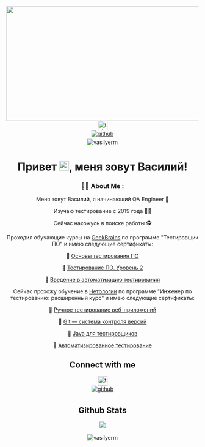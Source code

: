 <br clear="both">

<div align="center">
  <img height="300" width="600" src="https://i.pinimg.com/originals/90/70/32/9070324cdfc07c68d60eed0c39e77573.gif"  />
</div>

<div align="center">
<a href="https://t.me/Vasily_Ermolaev" target="_blank">
    <img src="https://img.shields.io/static/v1?message=Telegram&logo=telegram&label=&color=2CA5E0&logoColor=white&labelColor=&style=for-the-badge" height="25" alt="telegram logo"  />
  </a>

<div align="center">
<a href="https://github.com/VasilyErm" target="_blank">
<img src=https://img.shields.io/badge/github-%2324292e.svg?&style=for-the-badge&logo=github&logoColor=white alt=github style="margin-bottom: 5px;" />
</a>


<div align="center">
<a align="left"> <img src="https://komarev.com/ghpvc/?username=vasilyerm&label=Profile%20views&color=0e75b6&style=flat" alt="vasilyerm" /> </a>


###




###
<h1 align="center">Привет <img src="https://raw.githubusercontent.com/Tarikul-Islam-Anik/Animated-Fluent-Emojis/master/Emojis/Hand%20gestures/Waving%20Hand%20Light%20Skin%20Tone.png" alt="Waving Hand Light Skin Tone" width="25" height="25" />, меня зовут Василий!</h1>



###

### :man_technologist: About Me :
Меня зовут Василий, я начинающий QA Engineer 🐞  
  

Изучаю тестирование с 2019 года 👨‍🎓  
  

Сейчас нахожусь в поиске работы 🕵️  
  

Проходил обучающие курсы на [GeekBrains](https://gb.ru/) по программе "Тестировщик ПО" и имею следующие сертификаты:  
  



🧾 [Основы тестирования ПО](https://gb.ru/certificates/654631)

🧾 [Тестирование ПО. Уровень 2](https://gb.ru/certificates/694529)

🧾 [Введение в автоматизацию тестирования](https://gb.ru/certificates/722182)

  
  

Сейчас прохожу обучение в [Нетологии](https://netology.ru/) по программе "Инженер по тестированию: расширенный курс" и имею следующие сертификаты:  
  

🧾 [Ручное тестирование веб-приложений](https://netology.ru/sharing/0b901c3a51b5e9c0c13bef42e89c2bb3?utm_source=social&utm_campaign=certificate_lms )

🧾 [Git — система контроля версий](https://netology.ru/sharing/847c73c7cd93a399e9aea4104c4eea60?utm_source=social&utm_campaign=certificate_lms )

🧾 [Java для тестировщиков](https://netology.ru/sharing/3e906f7aaf1f760bff70776a357641de?utm_source=social&utm_campaign=certificate_lms )

🧾 [Автоматизированное тестирование](https://netology.ru/sharing/36521d28dc581e6da4d4ab6629da8b07?utm_source=social&utm_campaign=achievements)  
  
###

## Connect with me  
<div align="center">
<a href="https://t.me/Vasily_Ermolaev" target="_blank">
    <img src="https://img.shields.io/static/v1?message=Telegram&logo=telegram&label=&color=2CA5E0&logoColor=white&labelColor=&style=for-the-badge" height="25" alt="telegram logo"  />
  </a>
<div align="center">
<a href="https://github.com/VasilyErm" target="_blank">
<img src=https://img.shields.io/badge/github-%2324292e.svg?&style=for-the-badge&logo=github&logoColor=white alt=github style="margin-bottom: 5px;" />
</a>



## Github Stats  
<div align="center"><img src="https://github-readme-stats.vercel.app/api/top-langs/?username=VasilyErm&hide_border=true&layout=compact" align="center" /></div>  

<br/>  


<div align="center">
<a align="left"> <img src="https://komarev.com/ghpvc/?username=vasilyerm&label=Profile%20views&color=0e75b6&style=flat" alt="vasilyerm" /> </a>

